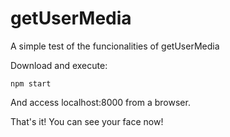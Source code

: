 # getUserMedia
A simple test of the funcionalities of getUserMedia

Download and execute:
```
npm start
```

And access localhost:8000 from a browser.

That's it! You can see your face now!

